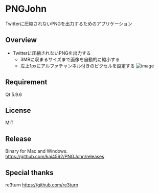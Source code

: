 # PNGJohn
Twitterに圧縮されないPNGを出力するためのアプリケーション

## Overview
- Twitterに圧縮されないPNGを出力する
  - 3MBに収まるサイズまで画像を自動的に縮小する
  - 左上1pxにアルファチャンネル付きのピクセルを設定する
![image](https://i.imgur.com/R1FWbaU.png)
  
## Requirement
Qt 5.9.6

## License
MIT

## Release
Binary for Mac and Windows.  
https://github.com/kai4562/PNGJohn/releases

## Special thanks
re3turn
https://github.com/re3turn
